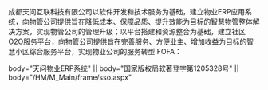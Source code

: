 成都天问互联科技有限公司以软件开发和技术服务为基础，建立物业ERP应用系统，向物管公司提供旨在降低成本、保障品质、提升效能为目标的智慧物管整体解决方案，实现物管公司的管理升级；以平台搭建和资源整合为基础，建立社区O2O服务平台，向物管公司提供旨在完善服务、方便业主、增加收益为目标的智慧小区综合服务平台，实现物业公司的服务转型
FOFA：

body="天问物业ERP系统" || body="国家版权局软著登字第1205328号" || body="/HM/M_Main/frame/sso.aspx"

